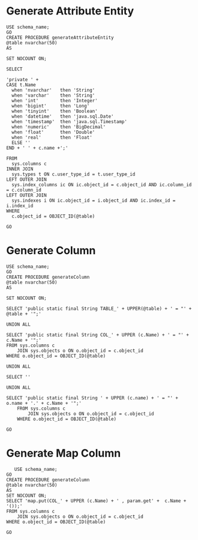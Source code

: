 # Generate Attribute Entity 
    USE schema_name;  
    GO  
    CREATE PROCEDURE generateAttributeEntity   
    @table nvarchar(50)   
    AS   

    SET NOCOUNT ON;  

    SELECT 

    'private ' + 
    CASE t.Name 
      when 'nvarchar'   then 'String'
      when 'varchar'    then 'String'
      when 'int'        then 'Integer'
      when 'bigint'     then 'Long'
      when 'tinyint'    then 'Boolean'
      when 'datetime'   then 'java.sql.Date'
      when 'timestamp'  then 'java.sql.Timestamp'
      when 'numeric'    then 'BigDecimal'
      when 'float'      then 'Double'
      when 'real'       then 'Float'
      ELSE ''
    END + ' ' + c.name +';'

    FROM    
      sys.columns c
    INNER JOIN 
      sys.types t ON c.user_type_id = t.user_type_id
    LEFT OUTER JOIN 
      sys.index_columns ic ON ic.object_id = c.object_id AND ic.column_id = c.column_id
    LEFT OUTER JOIN 
      sys.indexes i ON ic.object_id = i.object_id AND ic.index_id = i.index_id
    WHERE
      c.object_id = OBJECT_ID(@table) 
      
    GO  

# Generate Column 
    USE schema_name;  
    GO  
    CREATE PROCEDURE generateColumn   
    @table nvarchar(50)   
    AS   

    SET NOCOUNT ON;  
	
	SELECT 'public static final String TABLE_' + UPPER(@table) + ' = "' + @table + '";'

	UNION ALL

	SELECT 'public static final String COL_' + UPPER (c.Name) + ' = "' +  c.Name + '";'
	FROM sys.columns c
		JOIN sys.objects o ON o.object_id = c.object_id
	WHERE o.object_id = OBJECT_ID(@table)

	UNION ALL

	SELECT '' 

	UNION ALL

	SELECT 'public static final String ' + UPPER (c.name) + ' = "' + o.name + '.' + c.Name + '";'
		FROM sys.columns c 
			JOIN sys.objects o ON o.object_id = c.object_id
		WHERE o.object_id = OBJECT_ID(@table)
      
    GO  
    
   # Generate Map Column
       USE schema_name;  
    GO  
    CREATE PROCEDURE generateColumn   
    @table nvarchar(50)   
    AS
    SET NOCOUNT ON;  
    SELECT 'map.put(COL_' + UPPER (c.Name) + ' , param.get' +  c.Name + '());'
	FROM sys.columns c
		JOIN sys.objects o ON o.object_id = c.object_id
	WHERE o.object_id = OBJECT_ID(@table)
      
    GO  
